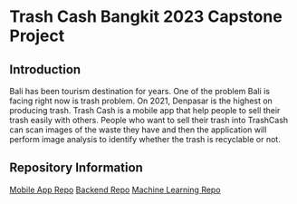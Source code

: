 # Trash Cash Bangkit 2023 Capstone Project

## Introduction
Bali has been tourism destination for years. One of the problem Bali is facing right now is trash problem. On 2021, Denpasar is the highest on producing trash.
Trash Cash is a mobile app that help people to sell their trash easily with others.
People who want to sell their trash into TrashCash can scan images of the waste they have and then the application will perform image analysis to identify whether the trash is recyclable or not.

## Repository Information
[Mobile App Repo](https://github.com/Trash-Cash-Bangkit-Capstone-2023/Trash-Cash-Mobile-App)
[Backend Repo](https://github.com/Trash-Cash-Bangkit-Capstone-2023/trashcash-api)
[Machine Learning Repo](https://github.com/Trash-Cash-Bangkit-Capstone-2023/trashcash-machine-learning)
